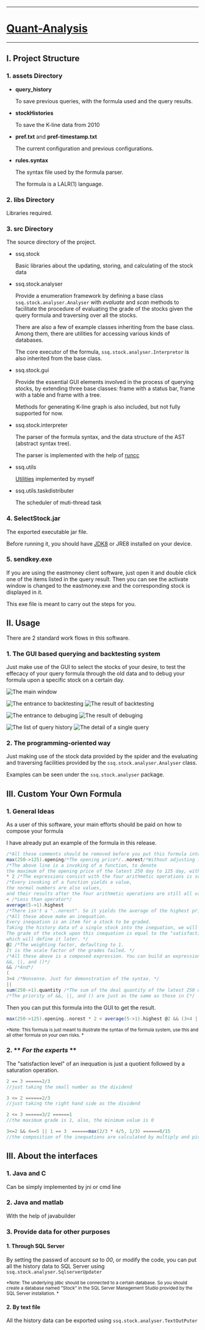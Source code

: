 
---
# [Quant-Analysis](https://github.com/ssqstone/Quant-Analysis.git)

---

## I. Project Structure

### 1. **assets** Directory
- **query_history**

   To save previous queries, with the formula used and the query results. 

- **stockHistories**

   To save the K-line data from 2010

- **pref.txt** and **pref-timestamp.txt**

   The current configuration and previous configurations. 

- **rules.syntax**

   The syntax file used by the formula parser. 
   
   The formula is a LALR(1) language. 

### 2. **libs** Directory
Libraries required.  

### 3. **src** Directory
The source directory of the project. 

- ssq.stock

   Basic libraries about the updating, storing, and calculating of the stock data

- ssq.stock.analyser

   Provide a enumeration framework by defining a base class `ssq.stock.analyser.Analyser` with *evaluate* and *scan* methods to facilitate the procedure of evaluating the grade of the stocks given the query formula and traversing over all the stocks. 
   
   There are also a few of example classes inheriting from the base class. Among them, there are utilities for accessing various kinds of databases. 
   
   The core executor of the formula, `ssq.stock.analyser.Interpretor` is also inherited from the base class. 

- ssq.stock.gui

   Provide the essential GUI elements involved in the process of querying stocks, by extending three base classes: frame with a status bar, frame with a table and frame with a tree. 
   
   Methods for generating K-line graph is also included, but not fully supported for now. 

- ssq.stock.interpreter

   The parser of the formula syntax, and the data structure of the AST (abstract syntax tree). 
   
   The parser is implemented with the help of [runcc](http://runcc.sourceforge.net/)

- ssq.utils

   [Utilities](https://git.oschina.net/ssqston/util.git) implemented by myself

- ssq.utils.taskdistributer

   The scheduler of muti-thread task

### 4. **SelectStock.jar**

   The exported executable jar file. 

   Before running it, you should have [JDK8](http://www.oracle.com/technetwork/java/javase/downloads/jdk8-downloads-2133151.html) or JRE8 installed on your device. 

### 5. **sendkey.exe**

   If you are using the eastmoney client software, just open it and double click one of the items listed in the query result. Then you can see the activate window is changed to the eastmoney.exe and the corresponding stock is displayed in it. 

   This exe file is meant to carry out the steps for you. 

## II. Usage

There are 2 standard work flows in this software. 

### 1. The GUI based querying and backtesting system

Just make use of the GUI to select the stocks of your desire, to test the effecacy of your query formula through the old data and to debug your formula upon a specific stock on a certain day. 

![The main window](https://github.com/ssqstone/Quant-Analysis/blob/master/doc/main%20frame.PNG?raw=true)

![The entrance to backtesting](https://github.com/ssqstone/Quant-Analysis/blob/master/doc/loopback%20entrance.PNG?raw=true)
![The result of backtesting](https://github.com/ssqstone/Quant-Analysis/blob/master/doc/loopback%20result.PNG?raw=true)

![The entrance to debuging](https://github.com/ssqstone/Quant-Analysis/blob/master/doc/debug%20entrance.PNG?raw=true)
![The result of debuging](https://github.com/ssqstone/Quant-Analysis/blob/master/doc/debug%20detail.PNG?raw=true)

![The list of query history](https://github.com/ssqstone/Quant-Analysis/blob/master/doc/history%20list.PNG?raw=true)
![The detail of a single query](https://github.com/ssqstone/Quant-Analysis/blob/master/doc/history%20element.PNG?raw=true)

### 2. The programming-oriented way
   
Just making use of the stock data provided by the spider and the evaluating and traversing facilities provided by the `ssq.stock.analyser.Analyser` class. 

Examples can be seen under the `ssq.stock.analyser` package. 

## III. Custom Your **Own** Formula
### 1. General Ideas

As a user of this software, your main efforts should be paid on how to compose your formula

I have already put an example of the formula in this release. 

```Scala
/*All these comments should be removed before you put this formula into the GUI*/
max(250->125).opening/*The opening price*/..norest/*Without adjusting (Backward adjustment is the default option)*/ 
/*The above line is a invoking of a function, to denote 
the maximum of the opening price of the latest 250 day to 125 day, without adjusting the price.*/
* 2 /*The expressions consist with the four arithmetic operations is supported*/
/*Every invoking of a function yields a value, 
the normal numbers are also values, 
and their results after the four arithmetic operations are still all values.*/
< /*Less than operator*/
average(5->1).highest 
/*There isn't a "..norest". So it yields the average of the highest prices in the latest 5 days*/ 
/*All these above make an inequation. 
Every inequation is an item for a stock to be graded. 
Taking the history data of a single stock into the inequation, we will get two values on the two sides. 
The grade of the stock upon this inequation is equal to the "satisfaction level" of the inequation, 
which will define it later. */
@2 /*The weighting factor, defaulting to 1. 
It is the scale factor of the grades failed. */ 
/*All these above is a composed expression. You can build an expression tree by using the 
&&, ||, and ()*/
&& /*And*/
(
3<4 /*Nonsense. Just for demonstration of the syntax. */
|| 
sum(250->1).quantity /*The sum of the deal quantity of the latest 250 days*/ > 10000000000)
/*The priority of &&, ||, and () are just as the same as those in C*/
```

Then you can put this formula into the GUI to get the result. 
```Scala
max(250->125).opening..norest * 2 < average(5->1).highest @2 && (3<4 || sum(250->1).quantity > 10000000000)
```
<small>*Note: This formula is just meant to illustrate the syntax of the formula system, use this and all other formula on your own risks. *</small>

### 2. ** *For the experts* **

The "satisfaction level" of an inequation is just a quotient followed by a saturation operation. 

```Scala
2 == 3 ======2/3			
//just taking the small number as the dividend

3 <= 2 ======2/3			
//just taking the right hand side as the dividend

2 <= 3 ======3/2 ======1		
//the maximum grade is 1, also, the minimum value is 0

3<=2 && 4==5 || 1 == 3  ======max(2/3 * 4/5, 1/3) ======8/15 
//the composition of the inequations are calculated by multiply and picking the max value
```

## III. About the interfaces
### 1. Java and C

Can be simply implemented by jni or cmd line

### 2. Java and matlab

With the help of javabuilder

### 3. Provide data for other purposes
#### 1. Through SQL Server

By setting the passwd of account *sa* to *00*, or modify the code, you can put all the history data to SQL Server using `ssq.stock.analyser.SqlserverUpdater`
	
<small>*Note: The underlying jdbc should be connected to a certain database. So you should create a database named "Stock" in the SQL Server Management Studio provided by the SQL Server installation. *</small>

#### 2. By text file

All the history data can be exported using `ssq.stock.analyser.TextOutPuter`
